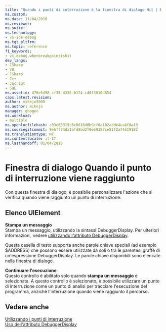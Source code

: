 ```yaml
---
title: "Quando i punti di interruzione è la finestra di dialogo Hit | Documenti Microsoft"
ms.custom: 
ms.date: 11/04/2016
ms.reviewer: 
ms.suite: 
ms.technology:
- vs-ide-debug
ms.tgt_pltfrm: 
ms.topic: reference
f1_keywords:
- vs.debug.whenbreakpointishit
dev_langs:
- CSharp
- VB
- FSharp
- C++
- JScript
- SQL
ms.assetid: 476e3d98-cf35-4338-b124-cd0f3010d854
caps.latest.revision: 
author: mikejo5000
ms.author: mikejo
manager: ghogen
ms.workload:
- multiple
ms.openlocfilehash: c03e68315c8c0818d6b9cf6a102adde4ea4f8a10
ms.sourcegitcommit: 9e6ff74da1afd8bd2f0e69387ce81f2a74619182
ms.translationtype: MT
ms.contentlocale: it-IT
ms.lasthandoff: 01/04/2018
---
```

# <a name="when-breakpoint-is-hit-dialog-box"></a>Finestra di dialogo Quando il punto di interruzione viene raggiunto
Con questa finestra di dialogo, è possibile personalizzare l'azione che si verifica quando viene raggiunto un punto di interruzione.  
  
## <a name="uielement-list"></a>Elenco UIElement  
 **Stampa un messaggio**  
 Stampa un messaggio, utilizzando la sintassi DebuggerDisplay. Per ulteriori informazioni, vedere [utilizzando l'attributo DebuggerDisplay](../debugger/using-the-debuggerdisplay-attribute.md).  
  
 Questa casella di testo supporta anche parole chiave speciali (ad esempio $ADDRESS) che possono essere utilizzate da soli o tra le parentesi graffe di un'espressione DebuggerDisplay. Le parole chiave disponibili sono elencate nella finestra di dialogo.  
  
 **Continuare l'esecuzione**  
 Questo controllo è abilitato solo quando **stampa un messaggio** è selezionata. A questo controllo è selezionato, è possibile utilizzare un punto di interruzione come un punto di analisi per tracciare l'esecuzione del programma, anziché l'interruzione quando viene raggiunto il percorso.  
  
## <a name="see-also"></a>Vedere anche  
 [Utilizzando i punti di interruzione](../debugger/using-breakpoints.md)   
 [Uso dell'attributo DebuggerDisplay](../debugger/using-the-debuggerdisplay-attribute.md)